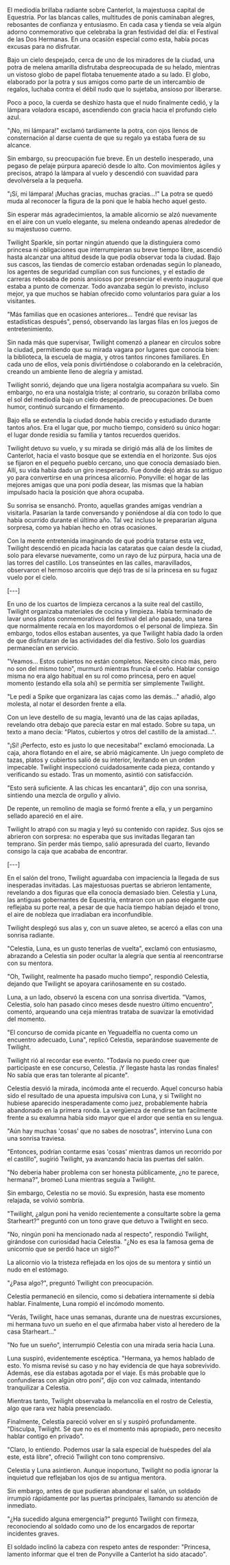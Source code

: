El mediodía brillaba radiante sobre Canterlot, la majestuosa capital de Equestria. Por las blancas calles, multitudes de ponis caminaban alegres, rebosantes de confianza y entusiasmo. En cada casa y tienda se veía algún adorno conmemorativo que celebraba la gran festividad del día: el Festival de las Dos Hermanas. En una ocasión especial como esta, había pocas excusas para no disfrutar.

Bajo un cielo despejado, cerca de uno de los miradores de la ciudad, una potra de melena amarilla disfrutaba despreocupada de su helado, mientras un vistoso globo de papel flotaba tenuemente atado a su lado. El globo, elaborado por la potra y sus amigos como parte de un intercambio de regalos, luchaba contra el débil nudo que lo sujetaba, ansioso por liberarse.

Poco a poco, la cuerda se deshizo hasta que el nudo finalmente cedió, y la lámpara voladora escapó, ascendiendo con gracia hacia el profundo cielo azul.

"¡No, mi lámpara!" exclamó tardiamente la potra, con ojos llenos de consternación al darse cuenta de que su regalo ya estaba fuera de su alcance.

Sin embargo, su preocupación fue breve. En un destello inesperado, una pegaso de pelaje púrpura apareció desde lo alto. Con movimientos ágiles y precisos, atrapó la lámpara al vuelo y descendió con suavidad para devolvérsela a la pequeña.

"¡Sí, mi lámpara! ¡Muchas gracias, muchas gracias...!" La potra se quedó muda al reconocer la figura de la poni que le había hecho aquel gesto.

Sin esperar más agradecimientos, la amable alicornio se alzó nuevamente en el aire con un vuelo elegante, su melena ondeando apenas alrededor de su majestuoso cuerno.

Twilight Sparkle, sin portar ningún atuendo que la distinguiera como princesa ni obligaciones que interrumpieran su breve tiempo libre, ascendió hasta alcanzar una altitud desde la que podía observar toda la ciudad. Bajo sus cascos, las tiendas de comercio estaban ordenadas según lo planeado, los agentes de seguridad cumplían con sus funciones, y el estadio de carreras rebosaba de ponis ansiosos por presenciar el evento inaugural que estaba a punto de comenzar. Todo avanzaba según lo previsto, incluso mejor, ya que muchos se habían ofrecido como voluntarios para guiar a los visitantes.

"Más familias que en ocasiones anteriores... Tendré que revisar las estadísticas después", pensó, observando las largas filas en los juegos de entretenimiento.

Sin nada más que supervisar, Twilight comenzó a planear en círculos sobre la ciudad, permitiendo que su mirada vagara por lugares que conocía bien: la biblioteca, la escuela de magia, y otros tantos rincones familiares. En cada uno de ellos, veía ponis divirtiéndose o colaborando en la celebración, creando un ambiente lleno de alegría y amistad.

Twilight sonrió, dejando que una ligera nostalgia acompañara su vuelo. Sin embargo, no era una nostalgia triste; al contrario, su corazón brillaba como el sol del mediodía bajo un cielo despejado de preocupaciones. De buen humor, continuó surcando el firmamento.

Bajo ella se extendía la ciudad donde había crecido y estudiado durante tantos años. Era el lugar que, por mucho tiempo, consideró su único hogar: el lugar donde residía su familia y tantos recuerdos queridos.

Twilight detuvo su vuelo, y su mirada se dirigió más allá de los límites de Canterlot, hacia el vasto bosque que se extendía en el horizonte. Sus ojos se fijaron en el pequeño pueblo cercano, uno que conocía demasiado bien. Allí, su vida había dado un giro inesperado. Fue donde dejó atrás su antiguo yo para convertirse en una princesa alicornio. Ponyville: el hogar de las mejores amigas que una poni podía desear, las mismas que la habían impulsado hacia la posición que ahora ocupaba.

Su sonrisa se ensanchó. Pronto, aquellas grandes amigas vendrían a visitarla. Pasarían la tarde conversando y poniéndose al día con todo lo que había ocurrido durante el último año. Tal vez incluso le prepararían alguna sorpresa, como ya habían hecho en otras ocasiones.

Con la mente entretenida imaginando de qué podría tratarse esta vez, Twilight descendió en picada hacia las cataratas que caían desde la ciudad, solo para elevarse nuevamente, como un rayo de luz púrpura, hacia una de las torres del castillo. Los transeúntes en las calles, maravillados, observaron el hermoso arcoíris que dejó tras de sí la princesa en su fugaz vuelo por el cielo.

[---]

En uno de los cuartos de limpieza cercanos a la suite real del castillo, Twilight organizaba materiales de cocina y limpieza. Había terminado de lavar unos platos conmemorativos del festival del año pasado, una tarea que normalmente recaía en los mayordomos o el personal de limpieza. Sin embargo, todos ellos estaban ausentes, ya que Twilight había dado la orden de que disfrutaran de las actividades del día festivo. Solo los guardias permanecían en servicio.

"Veamos... Estos cubiertos no están completos. Necesito cinco más, pero no son del mismo tono", murmuró mientras fruncía el ceño. Hablar consigo misma no era algo habitual en su rol como princesa, pero en aquel momento (estando ella sola ahí) se permitía ser simplemente Twilight.

"Le pedí a Spike que organizara las cajas como las demás..." añadió, algo molesta, al notar el desorden frente a ella.

Con un leve destello de su magia, levantó una de las cajas apiladas, revelando otra debajo que parecía estar en mal estado. Sobre su tapa, un texto a mano decía: "Platos, cubiertos y otros del castillo de la amistad...".

"¡Sí! ¡Perfecto, esto es justo lo que necesitaba!" exclamó emocionada. La caja, ahora flotando en el aire, se abrió mágicamente. Un juego completo de tazas, platos y cubiertos salió de su interior, levitando en un orden impecable. Twilight inspeccionó cuidadosamente cada pieza, contando y verificando su estado. Tras un momento, asintió con satisfacción.

"Esto será suficiente. A las chicas les encantará", dijo con una sonrisa, sintiendo una mezcla de orgullo y alivio.

De repente, un remolino de magia se formó frente a ella, y un pergamino sellado apareció en el aire.

Twilight lo atrapó con su magia y leyó su contenido con rapidez. Sus ojos se abrieron con sorpresa: no esperaba que sus invitadas llegaran tan temprano. Sin perder más tiempo, salió apresurada del cuarto, llevando consigo la caja que acababa de encontrar.

[---]

En el salón del trono, Twilight aguardaba con impaciencia la llegada de sus inesperadas invitadas. Las majestuosas puertas se abrieron lentamente, revelando a dos figuras que ella conocía demasiado bien. Celestia y Luna, las antiguas gobernantes de Equestria, entraron con un paso elegante que reflejaba su porte real, a pesar de que hacía tiempo habían dejado el trono, el aire de nobleza que irradiaban era inconfundible.

Twilight desplegó sus alas y, con un suave aleteo, se acercó a ellas con una sonrisa radiante.

"Celestia, Luna, es un gusto tenerlas de vuelta", exclamó con entusiasmo, abrazando a Celestia sin poder ocultar la alegría que sentía al reencontrarse con su mentora.

"Oh, Twilight, realmente ha pasado mucho tiempo", respondió Celestia, dejando que Twilight se apoyara cariñosamente en su costado.

Luna, a un lado, observó la escena con una sonrisa divertida. "Vamos, Celestia, solo han pasado cinco meses desde nuestro último encuentro", comentó, arqueando una ceja mientras trataba de suavizar la emotividad del momento.

"El concurso de comida picante en Yeguadelfia no cuenta como un encuentro adecuado, Luna", replicó Celestia, separándose suavemente de Twilight.

Twilight rió al recordar ese evento. "Todavía no puedo creer que participaste en ese concurso, Celestia. ¡Y llegaste hasta las rondas finales! No sabía que eras tan tolerante al picante".

Celestia desvió la mirada, incómoda ante el recuerdo. Aquel concurso había sido el resultado de una apuesta impulsiva con Luna, y si Twilight no hubiese aparecido inesperadamente como juez, probablemente habría abandonado en la primera ronda. La vergüenza de rendirse tan facilmente frente a su exalumna había sido mayor que el ardor que sentía en su lengua.

"Aún hay muchas 'cosas' que no sabes de nosotras", intervino Luna con una sonrisa traviesa.

"Entonces, podrían contarme esas 'cosas' mientras damos un recorrido por el castillo", sugirió Twilight, ya avanzando hacia las puertas del salón.

"No deberia haber problema con ser honesta públicamente, ¿no te parece, hermana?", bromeó Luna mientras seguía a Twilight.

Sin embargo, Celestia no se movió. Su expresión, hasta ese momento relajada, se volvió sombría.

"Twilight, ¿algun poni ha venido recientemente a consultarte sobre la gema Starheart?" preguntó con un tono grave que detuvo a Twilight en seco.

"No, ningún poni ha mencionado nada al respecto", respondió Twilight, girándose con curiosidad hacia Celestia. "¿No es esa la famosa gema de unicornio que se perdió hace un siglo?"

La alicornio vio la tristeza reflejada en los ojos de su mentora y sintió un nudo en el estómago.

"¿Pasa algo?", preguntó Twilight con preocupación.

Celestia permaneció en silencio, como si debatiera internamente si debía hablar. Finalmente, Luna rompió el incómodo momento.

"Verás, Twilight, hace unas semanas, durante una de nuestras excursiones, mi hermana tuvo un sueño en el que afirmaba haber visto al heredero de la casa Starheart..."

"No fue un sueño", interrumpió Celestia con una mirada seria hacia Luna.

Luna suspiró, evidentemente escéptica. "Hermana, ya hemos hablado de esto. Yo misma revisé su caso y no hay evidencia de que haya sobrevivido. Además, ese día estabas agotada por el viaje. Es más probable que lo confundieras con algún otro poni", dijo con voz calmada, intentando tranquilizar a Celestia.

Mientras tanto, Twilight observaba la melancolía en el rostro de Celestia, algo que rara vez había presenciado.

Finalmente, Celestia pareció volver en sí y suspiró profundamente. "Disculpa, Twilight. Sé que no es el momento más apropiado, pero necesito hablar contigo en privado".

"Claro, lo entiendo. Podemos usar la sala especial de huéspedes del ala este, está libre", ofreció Twilight con tono comprensivo.

Celestia y Luna asintieron. Aunque inoportuno, Twilight no podía ignorar la inquietud que reflejaban los ojos de su antigua mentora.

Sin embargo, antes de que pudieran abandonar el salón, un soldado irrumpió rápidamente por las puertas principales, llamando su atención de inmediato.

"¿Ha sucedido alguna emergencia?" preguntó Twilight con firmeza, reconociendo al soldado como uno de los encargados de reportar incidentes graves.

El soldado inclinó la cabeza con respeto antes de responder: "Princesa, lamento informar que el tren de Ponyville a Canterlot ha sido atacado".